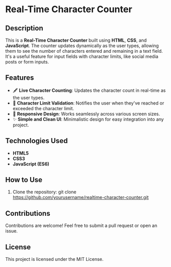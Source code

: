 
# Real-Time Character Counter

## Description
This is a **Real-Time Character Counter** built using **HTML**, **CSS**, and **JavaScript**. The counter updates dynamically as the user types, allowing them to see the number of characters entered and remaining in a text field. It's a useful feature for input fields with character limits, like social media posts or form inputs.

## Features
- 🖋 **Live Character Counting**: Updates the character count in real-time as the user types.
- 🚫 **Character Limit Validation**: Notifies the user when they've reached or exceeded the character limit.
- 🎨 **Responsive Design**: Works seamlessly across various screen sizes.
- ✨ **Simple and Clean UI**: Minimalistic design for easy integration into any project.

## Technologies Used
- **HTML5**
- **CSS3**
- **JavaScript (ES6)**

## How to Use
1. Clone the repository:
   git clone https://github.com/yourusername/realtime-character-counter.git
   

## Contributions
Contributions are welcome! Feel free to submit a pull request or open an issue.

## License
This project is licensed under the MIT License.
